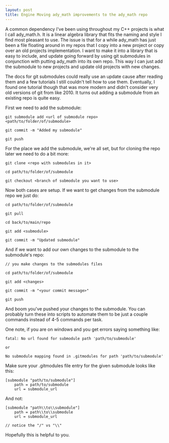 ```yaml
---
layout: post
title: Engine Moving ady_math improvements to the ady_math repo
---
```


A common dependency I've been using throughout my C++ projects is what I call ady_math.h.
It is a  linear algebra library that fits the naming and style I find most pleasant to use.
The issue is that for a while ady_math has just been a file floating around in my repos that
I copy into a new project or copy over an old projects implementation.
I want to make it into a library that is easy to include, and update going forward by using
git submodules in conjunction with putting ady_math into its own repo.
This way I can just add the submodule to new projects and update old projects with new changes.

The docs for git submodules could really use an update cause after reading them and a few
tutorials I still couldn't tell how to use them. Eventually, I found one tutorial though that
was more modern and didn't consider very old versions of git from like 2010. It turns out adding
a submodule from an existing repo is quite easy.

First we need to add the submodule:

```
git submodule add <url of submodule repo> <path/to/folder/of/submodule>

git commit -m "Added my submodule"

git push
```

For the place we add the submodule, we're all set, but for cloning the repo later we need to do a
bit more:

```
git clone <repo with submodules in it>

cd path/to/folder/of/submodule

git checkout <branch of submodule you want to use>
```

Now both cases are setup. If we want to get changes from the submodule repo we just do:

```
cd path/to/folder/of/submodule

git pull

cd back/to/main/repo

git add <submodule>

git commit -m "Updated submodule"
```

And if we want to add our own changes to the submodule to the submodule's repo:

```
// you make changes to the submodules files

cd path/to/folder/of/submodule

git add <changes>

git commit -m "<your commit message>"

git push
```

And boom you've pushed your changes to the submodule. You can probably turn these into scripts to automate
them to be just a couple commands instead of 4-5 commands per task.

One note, if you are on windows and you get errors saying something like:

```
fatal: No url found for submodule path 'path/to/submodule'

or

No submodule mapping found in .gitmodules for path 'path/to/submodule'
```

Make sure your .gitmodules file entry for the given submodule looks like this:

```
[submodule "path/to/submodule"]
	path = path/to/submodule
	url = submodule_url
```

And not:

```
[submodule "path\\to\\submodule"]
	path = path\\to\\submodule
	url = submodule_url

// notice the "/" vs "\\"
```

Hopefully this is helpful to you.